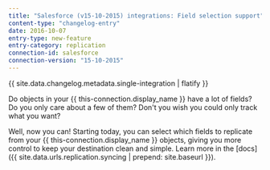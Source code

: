 ```yaml
---
title: "Salesforce (v15-10-2015) integrations: Field selection support"
content-type: "changelog-entry"
date: 2016-10-07
entry-type: new-feature
entry-category: replication
connection-id: salesforce
connection-version: "15-10-2015"
---
```

{{ site.data.changelog.metadata.single-integration | flatify }}

Do objects in your {{ this-connection.display_name }} have a lot of fields? Do you only care about a few of them? Don't you wish you could only track what you want?

Well, now you can! Starting today, you can select which fields to replicate from your {{ this-connection.display_name }} objects, giving you more control to keep your destination clean and simple. Learn more in the [docs]({{ site.data.urls.replication.syncing | prepend: site.baseurl }}).